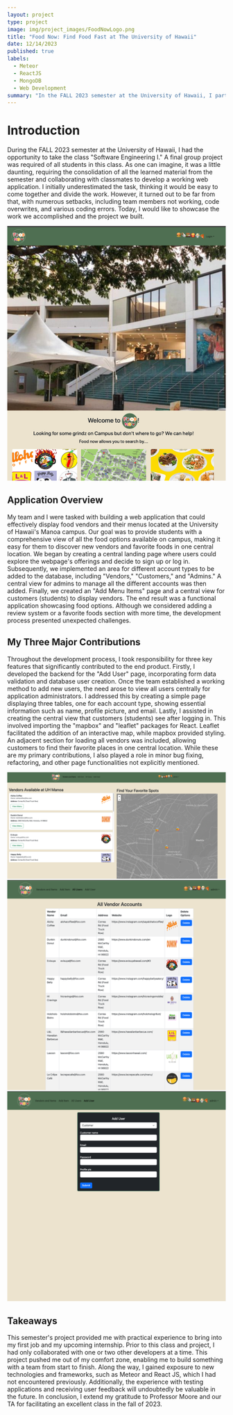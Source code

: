 ```yaml
---
layout: project
type: project
image: img/project_images/FoodNowLogo.png
title: "Food Now: Find Food Fast at The University of Hawaii"
date: 12/14/2023
published: true
labels:
  - Meteor
  - ReactJS
  - MongoDB
  - Web Development
summary: "In the FALL 2023 semester at the University of Hawaii, I participated in a Software Engineering I class where our group developed a web application for displaying food vendors on the Manoa campus. Despite initial challenges and setbacks, my key contributions included creating a user management system and implementing a central view with interactive maps, providing valuable experience for future endeavors."
---
```


# Introduction

During the FALL 2023 semester at the University of Hawaii, I had the opportunity to take the class "Software Engineering I." A final group project was required of all students in this class. As one can imagine, it was a little daunting, requiring the consolidation of all the learned material from the semester and collaborating with classmates to develop a working web application. I initially underestimated the task, thinking it would be easy to come together and divide the work. However, it turned out to be far from that, with numerous setbacks, including team members not working, code overwrites, and various coding errors. Today, I would like to showcase the work we accomplished and the project we built.

<img class="img-fluid" src="../img/project_images/p_main.png">

## Application Overview

My team and I were tasked with building a web application that could effectively display food vendors and their menus located at the University of Hawaii's Manoa campus. Our goal was to provide students with a comprehensive view of all the food options available on campus, making it easy for them to discover new vendors and favorite foods in one central location. We began by creating a central landing page where users could explore the webpage's offerings and decide to sign up or log in. Subsequently, we implemented an area for different account types to be added to the database, including "Vendors," "Customers," and "Admins." A central view for admins to manage all the different accounts was then added. Finally, we created an "Add Menu Items" page and a central view for customers (students) to display vendors. The end result was a functional application showcasing food options. Although we considered adding a review system or a favorite foods section with more time, the development process presented unexpected challenges.

## My Three Major Contributions

Throughout the development process, I took responsibility for three key features that significantly contributed to the end product. Firstly, I developed the backend for the "Add User" page, incorporating form data validation and database user creation. Once the team established a working method to add new users, the need arose to view all users centrally for application administrators. I addressed this by creating a simple page displaying three tables, one for each account type, showing essential information such as name, profile picture, and email. Lastly, I assisted in creating the central view that customers (students) see after logging in. This involved importing the "mapbox" and "leaflet" packages for React. Leaflet facilitated the addition of an interactive map, while mapbox provided styling. An adjacent section for loading all vendors was included, allowing customers to find their favorite places in one central location. While these are my primary contributions, I also played a role in minor bug fixing, refactoring, and other page functionalities not explicitly mentioned.

<img class="img-fluid" src="../img/project_images/p_main2.png">
<img class="img-fluid" src="../img/project_images/p_all.png">
<img class="img-fluid" src="../img/project_images/add.png">

## Takeaways

This semester's project provided me with practical experience to bring into my first job and my upcoming internship. Prior to this class and project, I had only collaborated with one or two other developers at a time. This project pushed me out of my comfort zone, enabling me to build something with a team from start to finish. Along the way, I gained exposure to new technologies and frameworks, such as Meteor and React JS, which I had not encountered previously. Additionally, the experience with testing applications and receiving user feedback will undoubtedly be valuable in the future. In conclusion, I extend my gratitude to Professor Moore and our TA for facilitating an excellent class in the fall of 2023.


